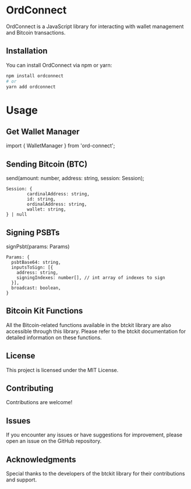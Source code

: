 # OrdConnect

OrdConnect is a JavaScript library for interacting with wallet management and Bitcoin transactions.

## Installation

You can install OrdConnect via npm or yarn:

```bash
npm install ordconnect
# or
yarn add ordconnect
```
# Usage

## Get Wallet Manager
import { WalletManager } from 'ord-connect';


## Sending Bitcoin (BTC)
send(amount: number, address: string, session: Session);

```
Session: {
        cardinalAddress: string,
        id: string,
        ordinalAddress: string,
        wallet: string,
} | null
```

## Signing PSBTs
signPsbt(params: Params)

```
Params: {
  psbtBase64: string,
  inputsToSign: [{
    address: string,
    signingIndexes: number[], // int array of indexes to sign
  }],
  broadcast: boolean,
}
```

## Bitcoin Kit Functions
All the Bitcoin-related functions available in the btckit library are also accessible through this library. Please refer to the btckit documentation for detailed information on these functions.

## License
This project is licensed under the MIT License.

## Contributing
Contributions are welcome!

## Issues
If you encounter any issues or have suggestions for improvement, please open an issue on the GitHub repository.

## Acknowledgments
Special thanks to the developers of the btckit library for their contributions and support.
